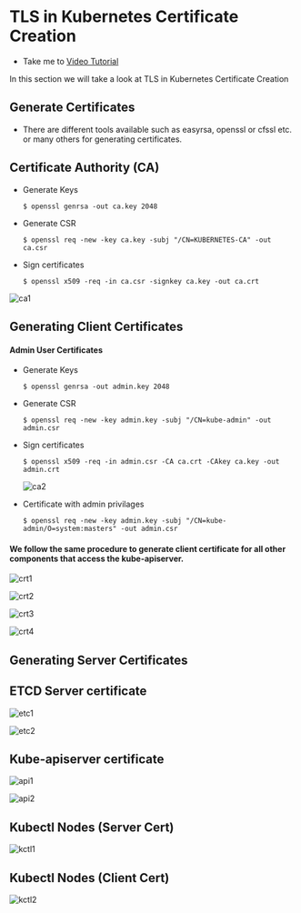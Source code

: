 # TLS in Kubernetes Certificate Creation

  - Take me to [Video Tutorial](https://kodekloud.com/topic/tls-in-kubernetes-certificate-creation-2/)

In this section we will take a look at TLS in Kubernetes Certificate Creation

  ## Generate Certificates
- There are different tools available such as easyrsa, openssl or cfssl etc. or many others for generating certificates.

## Certificate Authority (CA)

- Generate Keys
  ```
  $ openssl genrsa -out ca.key 2048
  ```
- Generate CSR
  ```
  $ openssl req -new -key ca.key -subj "/CN=KUBERNETES-CA" -out ca.csr
  ```
- Sign certificates
  ```
  $ openssl x509 -req -in ca.csr -signkey ca.key -out ca.crt
  ```

 ![ca1](../../images/ca1.PNG)

## Generating Client Certificates

#### Admin User Certificates

- Generate Keys
  ```
  $ openssl genrsa -out admin.key 2048
  ```
- Generate CSR
  ```
  $ openssl req -new -key admin.key -subj "/CN=kube-admin" -out admin.csr
  ```
- Sign certificates
  ```
  $ openssl x509 -req -in admin.csr -CA ca.crt -CAkey ca.key -out admin.crt
  ```

  ![ca2](../../images/ca2.PNG)

- Certificate with admin privilages
  ```
  $ openssl req -new -key admin.key -subj "/CN=kube-admin/O=system:masters" -out admin.csr
  ```

#### We follow the same procedure to generate client certificate for all other components that access the kube-apiserver.

  ![crt1](../../images/crt1.PNG)

  ![crt2](../../images/crt2.PNG)

  ![crt3](../../images/crt3.PNG)

  ![crt4](../../images/crt4.PNG)

## Generating Server Certificates

## ETCD Server certificate

  ![etc1](../../images/etc1.PNG)

  ![etc2](../../images/etc2.PNG)

## Kube-apiserver certificate

  ![api1](../../images/api1.PNG)

  ![api2](../../images/api2.PNG)

## Kubectl Nodes (Server Cert)

   ![kctl1](../../images/kctl1.PNG)

## Kubectl Nodes (Client Cert)

   ![kctl2](../../images/kctl2.PNG)
